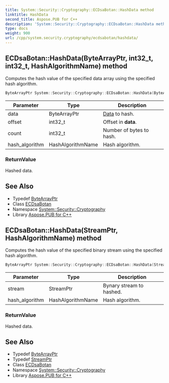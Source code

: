 ```yaml
---
title: System::Security::Cryptography::ECDsaBotan::HashData method
linktitle: HashData
second_title: Aspose.PUB for C++
description: 'System::Security::Cryptography::ECDsaBotan::HashData method. Computes the hash value of the specified data array using the specified hash algorithm in C++.'
type: docs
weight: 900
url: /cpp/system.security.cryptography/ecdsabotan/hashdata/
---
```

## ECDsaBotan::HashData(ByteArrayPtr, int32_t, int32_t, HashAlgorithmName) method


Computes the hash value of the specified data array using the specified hash algorithm.

```cpp
ByteArrayPtr System::Security::Cryptography::ECDsaBotan::HashData(ByteArrayPtr data, int32_t offset, int32_t count, HashAlgorithmName hash_algorithm) override
```


| Parameter | Type | Description |
| --- | --- | --- |
| data | ByteArrayPtr | [Data](../../../system.data/) to hash. |
| offset | int32_t | Offset in **data**. |
| count | int32_t | Number of bytes to hash. |
| hash_algorithm | HashAlgorithmName | Hash algorithm. |

### ReturnValue

Hashed data.

## See Also

* Typedef [ByteArrayPtr](../../../system/bytearrayptr/)
* Class [ECDsaBotan](../)
* Namespace [System::Security::Cryptography](../../)
* Library [Aspose.PUB for C++](../../../)
## ECDsaBotan::HashData(StreamPtr, HashAlgorithmName) method


Computes the hash value of the specified binary stream using the specified hash algorithm.

```cpp
ByteArrayPtr System::Security::Cryptography::ECDsaBotan::HashData(StreamPtr stream, HashAlgorithmName hash_algorithm) override
```


| Parameter | Type | Description |
| --- | --- | --- |
| stream | StreamPtr | Bynary stream to hashed. |
| hash_algorithm | HashAlgorithmName | Hash algorithm. |

### ReturnValue

Hashed data.

## See Also

* Typedef [ByteArrayPtr](../../../system/bytearrayptr/)
* Typedef [StreamPtr](../../../system/streamptr/)
* Class [ECDsaBotan](../)
* Namespace [System::Security::Cryptography](../../)
* Library [Aspose.PUB for C++](../../../)
